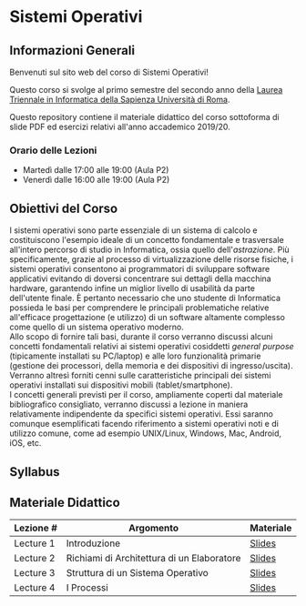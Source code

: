 # Sistemi Operativi

## Informazioni Generali

Benvenuti sul sito web del corso di Sistemi Operativi!

Questo corso si svolge al primo semestre del secondo anno della [Laurea Triennale in Informatica della Sapienza Università di Roma](https://www.studiareinformatica.uniroma1.it/laurea).

Questo repository contiene il materiale didattico del corso sottoforma di slide PDF ed esercizi relativi all'anno accademico 2019/20.

### Orario delle Lezioni
- Martedì dalle 17:00 alle 19:00 (Aula P2)
- Venerdì dalle 16:00 alle 19:00 (Aula P2)

## Obiettivi del Corso
I sistemi operativi sono parte essenziale di un sistema di calcolo e costituiscono l'esempio ideale di un concetto fondamentale e trasversale all'intero percorso di studio in Informatica, ossia quello dell'_astrazione_. Più specificamente, grazie al processo di virtualizzazione delle risorse fisiche, i sistemi operativi consentono ai programmatori di sviluppare software applicativi evitando di doversi concentrare sui dettagli della macchina hardware, garantendo infine un miglior livello di usabilità da parte dell'utente finale. È pertanto necessario che uno studente di Informatica possieda le basi per comprendere le principali problematiche relative all'efficace progettazione (e utilizzo) di un software altamente complesso come quello di un sistema operativo moderno.<br/>
Allo scopo di fornire tali basi, durante il corso verranno discussi alcuni concetti fondamentali relativi ai sistemi operativi cosiddetti _general purpose_ (tipicamente installati su PC/laptop) e alle loro funzionalità primarie (gestione dei processori, della memoria e dei dispositivi di ingresso/uscita). Verranno altresì forniti cenni sulle caratteristiche principali dei sistemi operativi installati sui dispositivi mobili (tablet/smartphone).<br/>
I concetti generali previsti per il corso, ampliamente coperti dal materiale bibliografico consigliato, verranno discussi a lezione in maniera relativamente indipendente da specifici sistemi operativi. Essi saranno comunque esemplificati facendo riferimento a sistemi operativi noti e di utilizzo comune, come ad esempio UNIX/Linux, Windows, Mac, Android, iOS, etc.

## Syllabus

## Materiale Didattico

| Lezione \# | Argomento                                     | Materiale      | 
|------------|-----------------------------------------------|----------------|
| Lecture 1  | Introduzione                                  | [Slides](https://github.com/gtolomei/operating-systems/blob/master/lectures/slides/Lecture_00_Preliminaries.pdf)                |
| Lecture 2  | Richiami di Architettura di un Elaboratore    | [Slides](https://github.com/gtolomei/operating-systems/blob/master/lectures/slides/Lecture_01_Introduction_And_Environment_Setup.pdf)               |
| Lecture 3  | Struttura di un Sistema Operativo             | [Slides](https://github.com/gtolomei/operating-systems/blob/master/lectures/slides/Lecture_02_Python_Basics.pdf)               |
| Lecture 4  | I Processi                                    | [Slides](https://github.com/gtolomei/operating-systems/blob/master/lectures/slides/Lecture_03_Python_Data_Types_1.pdf)               |
